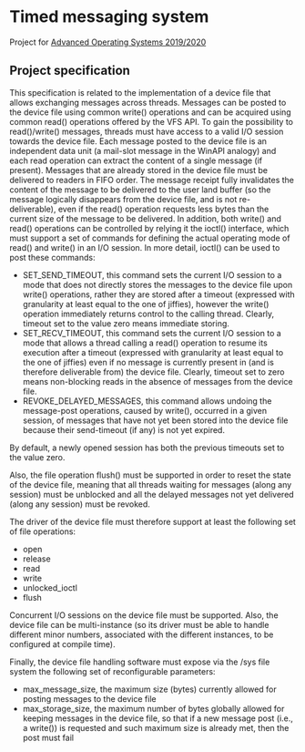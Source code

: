 # Timed messaging system
Project for [Advanced Operating Systems 2019/2020](https://francescoquaglia.github.io/TEACHING/AOS/AA-2019-2020)

## Project specification
This specification is related to the implementation of a device file that allows exchanging messages across threads. Messages can be posted to the device file using common write() operations and can be acquired using common read() operations offered by the VFS API. To gain the possibility to read()/write() messages, threads must have access to a valid I/O session towards the device file. Each message posted to the device file is an independent data unit (a mail-slot message in the WinAPI analogy) and each read operation can extract the content of a single message (if present). Messages that are already stored in the device file must be delivered to readers in FIFO order. The message receipt fully invalidates the content of the message to be delivered to the user land buffer (so the message logically disappears from the device file, and is not re-deliverable), even if the read() operation requests less bytes than the current size of the message to be delivered. In addition, both write() and read() operations can be controlled by relying it the ioctl() interface, which must support a set of commands for defining the actual operating mode of read() and write() in an I/O session. In more detail, ioctl() can be used to post these commands:

   - SET_SEND_TIMEOUT, this command sets the current I/O session to a mode that does not directly stores the messages to the device file upon write() operations, rather they are stored after a timeout (expressed with granularity at least equal to the one of jiffies), however the write() operation immediately returns control to the calling thread. Clearly, timeout set to the value zero means immediate storing.
   - SET_RECV_TIMEOUT, this command sets the current I/O session to a mode that allows a thread calling a read() operation to resume its execution after a timeout (expressed with granularity at least equal to the one of jiffies) even if no message is currently present in (and is therefore deliverable from) the device file. Clearly, timeout set to zero means non-blocking reads in the absence of messages from the device file.
   - REVOKE_DELAYED_MESSAGES, this command allows undoing the message-post operations, caused by write(), occurred in a given session, of messages that have not yet been stored into the device file because their send-timeout (if any) is not yet expired. 

By default, a newly opened session has both the previous timeouts set to the value zero.

Also, the file operation flush() must be supported in order to reset the state of the device file, meaning that all threads waiting for messages (along any session) must be unblocked and all the delayed messages not yet delivered (along any session) must be revoked.

The driver of the device file must therefore support at least the following set of file operations:

   - open
   - release
   - read
   - write
   - unlocked_ioctl
   - flush 

Concurrent I/O sessions on the device file must be supported. Also, the device file can be multi-instance (so its driver must be able to handle different minor numbers, associated with the different instances, to be configured at compile time).

Finally, the device file handling software must expose via the /sys file system the following set of reconfigurable parameters:

   - max_message_size, the maximum size (bytes) currently allowed for posting messages to the device file
   - max_storage_size, the maximum number of bytes globally allowed for keeping messages in the device file, so that if a new message post (i.e., a write()) is requested and such maximum size is already met, then the post must fail 
